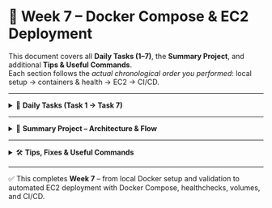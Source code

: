 # 📘 Week 7 – Docker Compose & EC2 Deployment

This document covers all **Daily Tasks (1–7)**, the **Summary Project**, and additional **Tips & Useful Commands**.  
Each section follows the *actual chronological order you performed*: local setup → containers & health → EC2 → CI/CD.

---

<details>
<summary>📝 <strong>Daily Tasks (Task 1 → Task 7)</strong></summary>

## Task 1 – Local Setup: Install Docker, Build Images, Compose, Network & Health

### 📖 Theory
Set up Docker locally, scaffold the project, build images, define Docker Compose (backend + db), verify network (DNS) and healthchecks.

### 💻 Commands (annotated)
```bash
# 1) Install Docker Engine & Compose plugin (Ubuntu)
sudo apt update && sudo apt install -y docker.io docker-compose-plugin   # install engine + compose v2

# 2) Allow running docker without sudo (re-login required to take effect)
sudo usermod -aG docker $USER                                           # add current user to 'docker' group

# 3) Verify installation
docker --version                                                         # show Docker version
docker compose version                                                   # show Compose plugin version

# 4) Go to the local project root
cd /srv/DevOps-Linux/week7_compose                                      # change directory to Week 7 folder

# 5) (If needed) Build backend image from Dockerfile
docker compose build backend                                            # build only the backend service image

# 6) Start the multi-container app (detached)
docker compose up -d                                                    # bring up all services in the background

# 7) List running services with status and ports
docker compose ps                                                       # show containers status; 'Up (healthy)' means healthcheck passed

# 8) See recent logs to confirm startup (optional)
docker compose logs --tail 30                                           # tail last 30 log lines from all services

# 9) Verify backend is reachable locally
curl -I http://127.0.0.1:8000/                                          # HEAD request; expect HTTP/1.0 200 OK

# 10) Verify inter-container DNS resolution (backend can resolve 'db')
docker compose exec backend getent hosts db                              # should print internal IP for 'db' on app_net
```

### ✅ Expected Result
- Docker installed and usable without sudo (after re-login).
- `docker compose ps` shows: backend **Up (healthy)**, db **Up**.
- `curl -I http://127.0.0.1:8000/` returns **200 OK**.
- `getent hosts db` returns an internal IP (e.g., `172.x.x.x`).

---

## Task 2 – Persistency, Images Overview & Recreate Stack

### 📖 Theory
Use a named volume for database persistence and understand built images. Recreate the stack to prove data survives restarts.

### 💻 Commands (annotated)
```bash
# 1) List Docker images present locally
docker images                                                           # shows local images (backend + postgres)

# 2) List volumes
docker volume ls                                                        # named volumes for persistence (e.g., db_data)

# 3) Restart stack (cleanly) to validate persistency
docker compose down                                                     # stop services (keeps volumes by default)
docker compose up -d                                                    # start services again in background

# 4) Check status again
docker compose ps                                                       # verify services are Up (healthy)
```

### 📸 Screenshot
![compose ps](docs/docker_compose_ps+logs.png)

### ✅ Expected Result
- Named volume present.
- Data persists across `down`/`up` cycles.

---

## Task 3 – Healthcheck Deep Dive & Internal Communication

### 📖 Theory
`healthcheck` ensures containers are actually responsive (not just running). Validate backend health and internal DNS/networking.

### 💻 Commands (annotated)
```bash
docker ps                                                               # quick view of running containers
docker inspect $(docker compose ps -q backend) | grep -n '"Health"'     # inspect backend and filter health section
curl -I http://127.0.0.1:8000/                                          # HEAD request to backend
docker compose exec backend getent hosts db                              # confirm backend resolves 'db' over app_net
```

### 📸 Screenshot
![healthcheck](docs/healthcheck.png)

### ✅ Expected Result
- `"Status": "healthy"` in inspect output.
- DNS resolution working between containers.

---

## Task 4 – Network & Volume Verification

### 📖 Theory
Verify Compose network (`app_net`) and persistent volume. These ensure isolated comms and durable data.

### 💻 Commands (annotated)
```bash
docker network ls                                                       # list docker networks; look for app_net
docker volume ls                                                        # list volumes; look for the named DB volume
```

### 📸 Screenshot
![docker images / volumes](docs/docker_images.png)

### ✅ Expected Result
- `app_net` network exists.
- Named volume exists and is attached to db.

---

## Task 5 – EC2 Instance Creation & SSH Access

### 📖 Theory
Provision AWS EC2 (Ubuntu, Free Tier), open SG ports (22, 8000), and connect via SSH.

### 💻 Commands (annotated)
```bash
ssh -i ~/.ssh/week7-key.pem ubuntu@<EC2_PUBLIC_IP>                      # connect to the EC2 instance
uptime                                                                  # instance load/uptime
df -h                                                                   # disk usage
free -m                                                                 # memory usage
```

### ✅ Expected Result
- SSH prompt on EC2: `ubuntu@ip-...:~$` and basic health looks good.

---

## Task 6 – Transfer Project & Run Compose on EC2

### 📖 Theory
Copy the project to EC2 and run the same Compose stack remotely.

### 💻 Commands (annotated)
```bash
# From local to EC2 (copies Week 7 only)
scp -i ~/.ssh/week7-key.pem -r /srv/DevOps-Linux/week7_compose ubuntu@<EC2_PUBLIC_IP>:~/   # transfer project

# On EC2
ssh -i ~/.ssh/week7-key.pem ubuntu@<EC2_PUBLIC_IP>                  # connect
cd ~/week7_compose                                                  # enter project folder on EC2
docker compose up -d                                                # start services in background
docker compose ps                                                   # verify 'Up (healthy)' and ports mapping (0.0.0.0:8000->8000)
```

### 📸 Screenshot
![curl / ping / check](docs/ping_test.png)

### ✅ Expected Result
- Backend available at `http://<EC2_PUBLIC_IP>:8000` from your browser.
- Services report healthy on EC2.

---

## Task 7 – CI/CD: compose-e2e (CI) and deploy (CD)

### 📖 Theory
Two workflows: **CI** (compose-e2e) validates the stack on a GitHub runner; **CD** (deploy) syncs the project to EC2 and restarts services.

### 💻 Snippets (key parts)
```yaml
# .github/workflows/compose-ci.yml  (CI)
name: compose-e2e
on:
  push:
    paths: ["week7_compose/**", ".github/workflows/compose-ci.yml"]
  pull_request:
    paths: ["week7_compose/**", ".github/workflows/compose-ci.yml"]
jobs:
  e2e:
    runs-on: ubuntu-latest
    defaults:
      run:
        working-directory: week7_compose
    steps:
      - uses: actions/checkout@v4
      - run: docker compose up -d
      - name: Wait for backend healthy
        run: |
          for i in {1..30}; do
            ID=$(docker compose ps -q backend || true)
            STATUS=$(docker inspect -f '{{.State.Health.Status}}' "$ID" 2>/dev/null || true)
            [ "$STATUS" = "healthy" ] && exit 0
            sleep 2
          done
          echo "backend not healthy"; docker compose logs backend; exit 1
      - run: curl -fsS http://localhost:8000/ -o /dev/null
      - if: always()
        run: docker compose logs --no-color | tee compose-logs.txt
      - if: always()
        uses: actions/upload-artifact@v4
        with: { name: compose-logs, path: week7_compose/compose-logs.txt }
      - if: always()
        run: docker compose down -v
```

```yaml
# .github/workflows/deploy.yml  (CD)
name: Deploy to EC2
on:
  push:
    branches: [ "main" ]
jobs:
  deploy:
    runs-on: ubuntu-latest
    steps:
      - uses: actions/checkout@v4
      - name: Copy project to EC2
        uses: appleboy/scp-action@v0.1.4
        with:
          host: ${{ secrets.EC2_HOST }}
          username: ubuntu
          key: ${{ secrets.EC2_SSH_KEY }}
          source: "week7_compose/"
          target: "~/week7_compose"
      - name: Run Docker Compose on EC2
        uses: appleboy/ssh-action@v1.1.0
        with:
          host: ${{ secrets.EC2_HOST }}
          username: ubuntu
          key: ${{ secrets.EC2_SSH_KEY }}
          script: |
            cd ~/week7_compose
            docker compose down
            docker compose up -d --build
            docker compose ps
```

### ✅ Expected Result
- CI turns green after health + smoke test.
- CD deploys to EC2 whenever you push to `main`.

</details>

---

<details>
<summary>🚀 <strong>Summary Project – Architecture & Flow</strong></summary>

### 🧠 Overview
- **Backend**: Python HTTP server (port 8000), `healthcheck` enabled.
- **Database**: PostgreSQL (port 5432).
- **Network**: Internal Docker network `app_net` (backend ↔ db).
- **Volume**: Persistent data at `/var/lib/postgresql/data`.
- **Host**: AWS EC2 (Ubuntu), SG allows 22/8000.
- **CI/CD**: GitHub Actions (`compose-e2e` → `deploy`).

### 🖼️ Architecture Diagram
![architecture](docs/diagram/architecture.png)

### 🔁 Flow (end-to-end)
1. Developer pushes to GitHub.  
2. **CI (compose-e2e)** builds & verifies health.  
3. **CD (deploy)** copies project to EC2 and runs `docker compose up -d --build`.  
4. EC2 serves `http://<EC2_PUBLIC_IP>:8000` to users.

</details>

---

<details>
<summary>🛠 <strong>Tips, Fixes & Useful Commands</strong></summary>

### Common Issues & Fixes
```bash
# SSH key permissions
chmod 400 ~/.ssh/week7-key.pem

# Open app port (if UFW enabled)
sudo ufw allow 8000/tcp
sudo ufw status

# Cleanup (dangling images/volumes)
docker system prune -a -f
docker volume prune -f
```

### Useful Docker Commands (annotated)
```bash
docker compose up -d                     # start all services (detached)
docker compose ps                        # list services, status, health, port mappings
docker compose logs --tail 50            # last 50 log lines from all services
docker compose down -v                   # stop and remove services + volumes
docker exec -it <container> sh           # open shell inside a running container
docker inspect <container>               # detailed container information (including health)
docker images                            # list local images
docker volume ls                         # list volumes (named and anonymous)
```

### Git Basics
```bash
git add .
git commit -m "docs(week7): update README with full local flow & annotations"
git push origin main
```
</details>

---

✅ This completes **Week 7** – from local Docker setup and validation to automated EC2 deployment with Docker Compose, healthchecks, volumes, and CI/CD.
